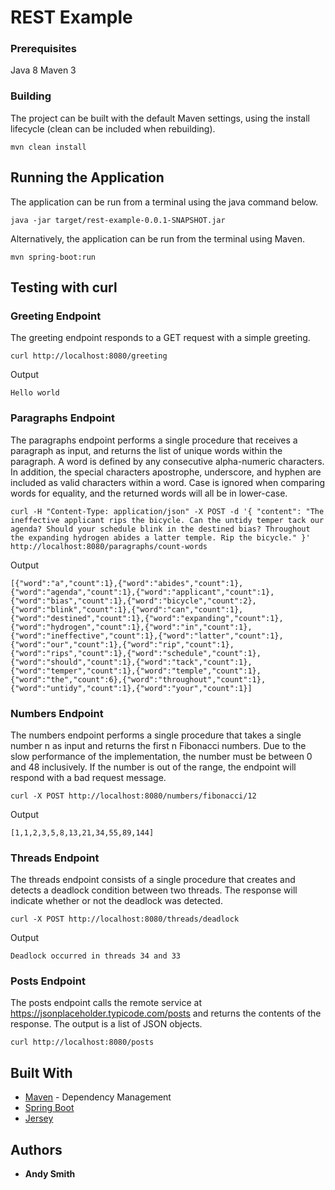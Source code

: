 # REST Example

### Prerequisites

Java 8
Maven 3

### Building

The project can be built with the default Maven settings, using the install lifecycle (clean can be included when rebuilding).

```
mvn clean install
```

## Running the Application

The application can be run from a terminal using the java command below.

```
java -jar target/rest-example-0.0.1-SNAPSHOT.jar
```

Alternatively, the application can be run from the terminal using Maven.

```
mvn spring-boot:run
```

## Testing with curl

### Greeting Endpoint
The greeting endpoint responds to a GET request with a simple greeting.

```
curl http://localhost:8080/greeting
```

Output

```
Hello world
```

### Paragraphs Endpoint
The paragraphs endpoint performs a single procedure that receives a paragraph as input, and returns the list of unique words within the paragraph. A word is defined by any consecutive alpha-numeric characters. In addition, the special characters apostrophe, underscore, and hyphen are included as valid characters within a word. Case is ignored when comparing words for equality, and the returned words will all be in lower-case.

```
curl -H "Content-Type: application/json" -X POST -d '{ "content": "The ineffective applicant rips the bicycle. Can the untidy temper tack our agenda? Should your schedule blink in the destined bias? Throughout the expanding hydrogen abides a latter temple. Rip the bicycle." }' http://localhost:8080/paragraphs/count-words
```

Output

```
[{"word":"a","count":1},{"word":"abides","count":1},{"word":"agenda","count":1},{"word":"applicant","count":1},{"word":"bias","count":1},{"word":"bicycle","count":2},{"word":"blink","count":1},{"word":"can","count":1},{"word":"destined","count":1},{"word":"expanding","count":1},{"word":"hydrogen","count":1},{"word":"in","count":1},{"word":"ineffective","count":1},{"word":"latter","count":1},{"word":"our","count":1},{"word":"rip","count":1},{"word":"rips","count":1},{"word":"schedule","count":1},{"word":"should","count":1},{"word":"tack","count":1},{"word":"temper","count":1},{"word":"temple","count":1},{"word":"the","count":6},{"word":"throughout","count":1},{"word":"untidy","count":1},{"word":"your","count":1}]
```

### Numbers Endpoint
The numbers endpoint performs a single procedure that takes a single number n as input and returns the first n Fibonacci numbers. Due to the slow performance of the implementation, the number must be between 0 and 48 inclusively. If the number is out of the range, the endpoint will respond with a bad request message.

```
curl -X POST http://localhost:8080/numbers/fibonacci/12
```

Output

```
[1,1,2,3,5,8,13,21,34,55,89,144]
```

### Threads Endpoint
The threads endpoint consists of a single procedure that creates and detects a deadlock condition between two threads. The response will indicate whether or not the deadlock was detected.

```
curl -X POST http://localhost:8080/threads/deadlock
```

Output

```
Deadlock occurred in threads 34 and 33
```

### Posts Endpoint
The posts endpoint calls the remote service at https://jsonplaceholder.typicode.com/posts and returns the contents of the response. The output is a list of JSON objects.

```
curl http://localhost:8080/posts
```

## Built With

* [Maven](https://maven.apache.org/) - Dependency Management
* [Spring Boot](https://projects.spring.io/spring-boot/)
* [Jersey](https://jersey.github.io/)

## Authors

* **Andy Smith**
